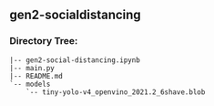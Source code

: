 ## gen2-socialdistancing

### Directory Tree:

```
|-- gen2-social-distancing.ipynb
|-- main.py
|-- README.md
`-- models
    `-- tiny-yolo-v4_openvino_2021.2_6shave.blob
```